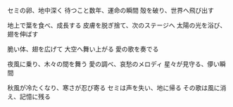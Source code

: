 セミの卵、地中深く
待つこと数年、運命の瞬間
殻を破り、世界へ飛び出す

地上で葉を食べ、成長する
皮膚を脱ぎ捨て、次のステージへ
太陽の光を浴び、翅を伸ばす

脆い体、翅を広げて
大空へ舞い上がる
愛の歌を奏でる

夜風に乗り、木々の間を舞う
愛の調べ、哀愁のメロディ
星々が見守る、儚い瞬間

秋風が冷たくなり、寒さが忍び寄る
セミは声を失い、地に帰る
その歌は風に消え、記憶に残る

